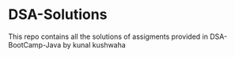 # DSA-Solutions
This repo contains all the solutions of assigments provided in DSA-BootCamp-Java by kunal kushwaha
